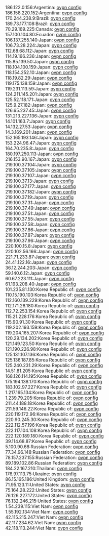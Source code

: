 186.122.0.156:Argentina: [ovpn config](vpn/186_122_0_156.ovpn)  
186.158.220.152:Argentina: [ovpn config](vpn/186_158_220_152.ovpn)  
170.244.238.9:Brazil: [ovpn config](vpn/170_244_238_9.ovpn)  
189.73.177.108:Brazil: [ovpn config](vpn/189_73_177_108.ovpn)  
70.29.169.225:Canada: [ovpn config](vpn/70_29_169_225.ovpn)  
157.100.104.80:Ecuador: [ovpn config](vpn/157_100_104_80.ovpn)  
106.137.255.140:Japan: [ovpn config](vpn/106_137_255_140.ovpn)  
106.73.28.224:Japan: [ovpn config](vpn/106_73_28_224.ovpn)  
112.68.68.112:Japan: [ovpn config](vpn/112_68_68_112.ovpn)  
114.19.166.236:Japan: [ovpn config](vpn/114_19_166_236.ovpn)  
115.85.139.50:Japan: [ovpn config](vpn/115_85_139_50.ovpn)  
118.104.100.159:Japan: [ovpn config](vpn/118_104_100_159.ovpn)  
118.154.252.10:Japan: [ovpn config](vpn/118_154_252_10.ovpn)  
118.19.82.29:Japan: [ovpn config](vpn/118_19_82_29.ovpn)  
119.175.138.159:Japan: [ovpn config](vpn/119_175_138_159.ovpn)  
119.231.113.59:Japan: [ovpn config](vpn/119_231_113_59.ovpn)  
124.211.145.201:Japan: [ovpn config](vpn/124_211_145_201.ovpn)  
125.52.118.171:Japan: [ovpn config](vpn/125_52_118_171.ovpn)  
125.9.27.182:Japan: [ovpn config](vpn/125_9_27_182.ovpn)  
126.65.237.45:Japan: [ovpn config](vpn/126_65_237_45.ovpn)  
131.213.227.136:Japan: [ovpn config](vpn/131_213_227_136.ovpn)  
14.101.163.7:Japan: [ovpn config](vpn/14_101_163_7.ovpn)  
14.132.27.53:Japan: [ovpn config](vpn/14_132_27_53.ovpn)  
14.3.169.201:Japan: [ovpn config](vpn/14_3_169_201.ovpn)  
152.165.193.146:Japan: [ovpn config](vpn/152_165_193_146.ovpn)  
153.224.96.47:Japan: [ovpn config](vpn/153_224_96_47.ovpn)  
164.70.235.8:Japan: [ovpn config](vpn/164_70_235_8.ovpn)  
180.197.250.113:Japan: [ovpn config](vpn/180_197_250_113.ovpn)  
216.153.90.167:Japan: [ovpn config](vpn/216_153_90_167.ovpn)  
219.100.37.104:Japan: [ovpn config](vpn/219_100_37_104.ovpn)  
219.100.37.105:Japan: [ovpn config](vpn/219_100_37_105.ovpn)  
219.100.37.107:Japan: [ovpn config](vpn/219_100_37_107.ovpn)  
219.100.37.13:Japan: [ovpn config](vpn/219_100_37_13.ovpn)  
219.100.37.177:Japan: [ovpn config](vpn/219_100_37_177.ovpn)  
219.100.37.182:Japan: [ovpn config](vpn/219_100_37_182.ovpn)  
219.100.37.19:Japan: [ovpn config](vpn/219_100_37_19.ovpn)  
219.100.37.31:Japan: [ovpn config](vpn/219_100_37_31.ovpn)  
219.100.37.49:Japan: [ovpn config](vpn/219_100_37_49.ovpn)  
219.100.37.51:Japan: [ovpn config](vpn/219_100_37_51.ovpn)  
219.100.37.55:Japan: [ovpn config](vpn/219_100_37_55.ovpn)  
219.100.37.58:Japan: [ovpn config](vpn/219_100_37_58.ovpn)  
219.100.37.86:Japan: [ovpn config](vpn/219_100_37_86.ovpn)  
219.100.37.87:Japan: [ovpn config](vpn/219_100_37_87.ovpn)  
219.100.37.96:Japan: [ovpn config](vpn/219_100_37_96.ovpn)  
220.100.15.8:Japan: [ovpn config](vpn/220_100_15_8.ovpn)  
220.102.56.166:Japan: [ovpn config](vpn/220_102_56_166.ovpn)  
221.71.233.87:Japan: [ovpn config](vpn/221_71_233_87.ovpn)  
24.41.122.16:Japan: [ovpn config](vpn/24_41_122_16.ovpn)  
36.12.244.203:Japan: [ovpn config](vpn/36_12_244_203.ovpn)  
59.140.6.12:Japan: [ovpn config](vpn/59_140_6_12.ovpn)  
60.67.223.111:Japan: [ovpn config](vpn/60_67_223_111.ovpn)  
61.193.208.40:Japan: [ovpn config](vpn/61_193_208_40.ovpn)  
101.235.81.130:Korea Republic of: [ovpn config](vpn/101_235_81_130.ovpn)  
110.15.190.103:Korea Republic of: [ovpn config](vpn/110_15_190_103.ovpn)  
112.160.139.229:Korea Republic of: [ovpn config](vpn/112_160_139_229.ovpn)  
112.171.28.180:Korea Republic of: [ovpn config](vpn/112_171_28_180.ovpn)  
112.72.253.154:Korea Republic of: [ovpn config](vpn/112_72_253_154.ovpn)  
115.21.228.176:Korea Republic of: [ovpn config](vpn/115_21_228_176.ovpn)  
115.90.91.30:Korea Republic of: [ovpn config](vpn/115_90_91_30.ovpn)  
119.202.193.159:Korea Republic of: [ovpn config](vpn/119_202_193_159.ovpn)  
119.204.165.207:Korea Republic of: [ovpn config](vpn/119_204_165_207.ovpn)  
120.29.134.202:Korea Republic of: [ovpn config](vpn/120_29_134_202.ovpn)  
121.149.123.50:Korea Republic of: [ovpn config](vpn/121_149_123_50.ovpn)  
121.190.226.98:Korea Republic of: [ovpn config](vpn/121_190_226_98.ovpn)  
125.131.107.136:Korea Republic of: [ovpn config](vpn/125_131_107_136.ovpn)  
125.136.187.85:Korea Republic of: [ovpn config](vpn/125_136_187_85.ovpn)  
125.240.231.29:Korea Republic of: [ovpn config](vpn/125_240_231_29.ovpn)  
14.51.81.205:Korea Republic of: [ovpn config](vpn/14_51_81_205.ovpn)  
168.126.114.195:Korea Republic of: [ovpn config](vpn/168_126_114_195.ovpn)  
175.194.138.170:Korea Republic of: [ovpn config](vpn/175_194_138_170.ovpn)  
183.102.97.227:Korea Republic of: [ovpn config](vpn/183_102_97_227.ovpn)  
1.217.165.134:Korea Republic of: [ovpn config](vpn/1_217_165_134.ovpn)  
1.239.79.205:Korea Republic of: [ovpn config](vpn/1_239_79_205.ovpn)  
211.44.188.18:Korea Republic of: [ovpn config](vpn/211_44_188_18.ovpn)  
211.59.146.22:Korea Republic of: [ovpn config](vpn/211_59_146_22.ovpn)  
220.119.172.96:Korea Republic of: [ovpn config](vpn/220_119_172_96.ovpn)  
220.90.245.30:Korea Republic of: [ovpn config](vpn/220_90_245_30.ovpn)  
222.112.57.196:Korea Republic of: [ovpn config](vpn/222_112_57_196.ovpn)  
222.117.104.108:Korea Republic of: [ovpn config](vpn/222_117_104_108.ovpn)  
222.120.189.180:Korea Republic of: [ovpn config](vpn/222_120_189_180.ovpn)  
39.114.68.87:Korea Republic of: [ovpn config](vpn/39_114_68_87.ovpn)  
5.100.90.68:Russian Federation: [ovpn config](vpn/5_100_90_68.ovpn)  
77.34.96.148:Russian Federation: [ovpn config](vpn/77_34_96_148.ovpn)  
78.157.237.155:Russian Federation: [ovpn config](vpn/78_157_237_155.ovpn)  
89.189.102.86:Russian Federation: [ovpn config](vpn/89_189_102_86.ovpn)  
184.22.167.210:Thailand: [ovpn config](vpn/184_22_167_210.ovpn)  
176.97.113.75:Ukraine: [ovpn config](vpn/176_97_113_75.ovpn)  
86.15.165.186:United Kingdom: [ovpn config](vpn/86_15_165_186.ovpn)  
71.95.123.11:United States: [ovpn config](vpn/71_95_123_11.ovpn)  
75.164.28.222:United States: [ovpn config](vpn/75_164_28_222.ovpn)  
76.126.227.172:United States: [ovpn config](vpn/76_126_227_172.ovpn)  
76.132.246.215:United States: [ovpn config](vpn/76_132_246_215.ovpn)  
1.54.239.115:Viet Nam: [ovpn config](vpn/1_54_239_115.ovpn)  
1.55.192.134:Viet Nam: [ovpn config](vpn/1_55_192_134.ovpn)  
42.115.215.247:Viet Nam: [ovpn config](vpn/42_115_215_247.ovpn)  
42.117.234.62:Viet Nam: [ovpn config](vpn/42_117_234_62.ovpn)  
42.118.113.244:Viet Nam: [ovpn config](vpn/42_118_113_244.ovpn)  
